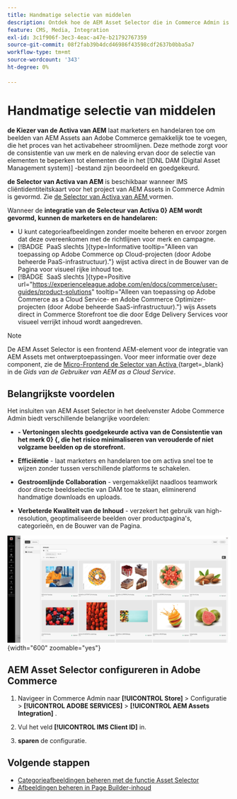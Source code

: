 ```yaml
---
title: Handmatige selectie van middelen
description: Ontdek hoe de AEM Asset Selector die in Commerce Admin is geïntegreerd, marketers en handelaren helpt om eenvoudig afbeeldingen van AEM Assets naar Adobe Commerce toe te voegen en het beheer van bedrijfsmiddelen te stroomlijnen.
feature: CMS, Media, Integration
exl-id: 3c1f906f-3ec3-4eac-a47e-b21792767359
source-git-commit: 08f2fab39b4dcd46986f43598cdf2637b0bba5a7
workflow-type: tm+mt
source-wordcount: '343'
ht-degree: 0%

---
```


# Handmatige selectie van middelen

**de Kiezer van de Activa van AEM** laat marketers en handelaren toe om beelden van AEM Assets aan Adobe Commerce gemakkelijk toe te voegen, die het proces van het activabeheer stroomlijnen. Deze methode zorgt voor de consistentie van uw merk en de naleving ervan door de selectie van elementen te beperken tot elementen die in het [!DNL DAM (Digital Asset Management system)] -bestand zijn beoordeeld en goedgekeurd.

**de Selector van Activa van AEM** is beschikbaar wanneer IMS cliëntidentiteitskaart voor het project van AEM Assets in Commerce Admin is gevormd. Zie [ de Selector van Activa van AEM ](#configure-the-aem-asset-selector-in-adobe-commerce) vormen.

Wanneer de **integratie van de Selecteur van Activa 0&rbrace; AEM wordt gevormd, kunnen de marketers en de handelaren:**

* U kunt categorieafbeeldingen zonder moeite beheren en ervoor zorgen dat deze overeenkomen met de richtlijnen voor merk en campagne.
* [!BADGE &#x200B; PaaS slechts &#x200B;]{type=Informative tooltip="Alleen van toepassing op Adobe Commerce op Cloud-projecten (door Adobe beheerde PaaS-infrastructuur)."} wijst activa direct in de Bouwer van de Pagina voor visueel rijke inhoud toe.
* [!BADGE &#x200B; SaaS slechts &#x200B;]{type=Positive url="https://experienceleague.adobe.com/en/docs/commerce/user-guides/product-solutions" tooltip="Alleen van toepassing op Adobe Commerce as a Cloud Service- en Adobe Commerce Optimizer-projecten (door Adobe beheerde SaaS-infrastructuur)."} wijs Assets direct in Commerce Storefront toe die door Edge Delivery Services voor visueel verrijkt inhoud wordt aangedreven.

>[!NOTE]
>
> De AEM Asset Selector is een frontend AEM-element voor de integratie van AEM Assets met ontwerptoepassingen. Voor meer informatie over deze component, zie de [ Micro-Frontend de Selector van Activa ](https://experienceleague.adobe.com/en/docs/experience-manager-cloud-service/content/assets/manage/asset-selector/overview-asset-selector){target=_blank} in de *Gids van de Gebruiker van AEM as a Cloud Service*.

## Belangrijkste voordelen

Het insluiten van AEM Asset Selector in het deelvenster Adobe Commerce Admin biedt verschillende belangrijke voordelen:

* **- Vertoningen slechts goedgekeurde activa van de Consistentie van het merk 0&rbrace; &lbrace;, die het risico minimaliseren van verouderde of niet volgzame beelden op de storefront.**

* **Efficiëntie** - laat marketers en handelaren toe om activa snel toe te wijzen zonder tussen verschillende platforms te schakelen.

* **Gestroomlijnde Collaboration** - vergemakkelijkt naadloos teamwork door directe beeldselectie van DAM toe te staan, eliminerend handmatige downloads en uploads.

* **Verbeterde Kwaliteit van de Inhoud** - verzekert het gebruik van high-resolution, geoptimaliseerde beelden over productpagina&#39;s, categorieën, en de Bouwer van de Pagina.

![ de Kiezer van Activa ](../assets/asset-selector.png){width="600" zoomable="yes"}

## AEM Asset Selector configureren in Adobe Commerce

1. Navigeer in Commerce Admin naar **[!UICONTROL Store]** > Configuratie > **[!UICONTROL ADOBE SERVICES]** > **[!UICONTROL AEM Assets Integration]** .

1. Vul het veld **[!UICONTROL IMS Client ID]** in.

1. **sparen** de configuratie.

## Volgende stappen

* [Categorieafbeeldingen beheren met de functie Asset Selector](../manage-assets.md#category-images)
* [Afbeeldingen beheren in Page Builder-inhoud](../manage-assets.md#using-aem-asset-selector-in-page-builder)
